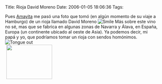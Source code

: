 Title: Rioja David Moreno
Date: 2006-01-05 18:06:36
Tags: 

Pues <a target="_blank" href="http://www.amayita.com/">Amayita</a>  me pasó una foto que tomó (en algún momento de su viaje a Hamburgo) de un rioja llamado David Moreno <img border="0" src="mambots/editors/tinymce/jscripts/tiny_mce/plugins/emotions/images/smiley-smile.gif" alt="Smile"/> Más sobre este vino no sé, mas que se fabrica en algunas zonas de Navarra y Álava, en España, Europa (un continente ubicado al oeste de Asia). Ya podemos decir, mi papá y yo, que podríamos tomar un rioja con sendos homónimos. <img border="0" src="mambots/editors/tinymce/jscripts/tiny_mce/plugins/emotions/images/smiley-tongue-out.gif" alt="Tongue out"/><br/> <a target="_blank" href="http://fotos.amayita.com/22c3_ham/dscn6930"><img width="150" height="113" border="0" src="http://fotos.amayita.com/albums/22c3_ham/dscn6930.thumb.jpg" alt=" "/></a>  <br/><br/>
